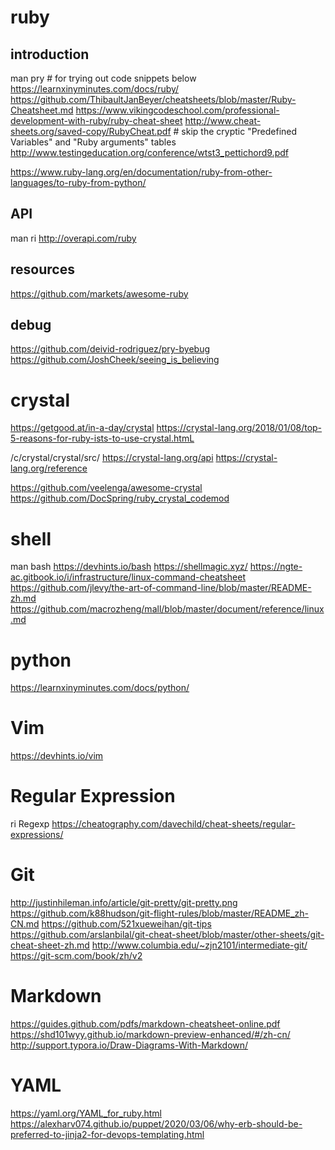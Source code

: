 ruby
====

## introduction
man pry  # for trying out code snippets below
https://learnxinyminutes.com/docs/ruby/
https://github.com/ThibaultJanBeyer/cheatsheets/blob/master/Ruby-Cheatsheet.md
https://www.vikingcodeschool.com/professional-development-with-ruby/ruby-cheat-sheet
http://www.cheat-sheets.org/saved-copy/RubyCheat.pdf  # skip the cryptic "Predefined Variables" and "Ruby arguments" tables
http://www.testingeducation.org/conference/wtst3_pettichord9.pdf

https://www.ruby-lang.org/en/documentation/ruby-from-other-languages/to-ruby-from-python/

## API
man ri
http://overapi.com/ruby

## resources
https://github.com/markets/awesome-ruby

## debug
https://github.com/deivid-rodriguez/pry-byebug
https://github.com/JoshCheek/seeing_is_believing


crystal
=======

https://getgood.at/in-a-day/crystal
https://crystal-lang.org/2018/01/08/top-5-reasons-for-ruby-ists-to-use-crystal.htmL

/c/crystal/crystal/src/
https://crystal-lang.org/api
https://crystal-lang.org/reference

https://github.com/veelenga/awesome-crystal
https://github.com/DocSpring/ruby_crystal_codemod


shell
=====

man bash
https://devhints.io/bash
https://shellmagic.xyz/
https://ngte-ac.gitbook.io/i/infrastructure/linux-command-cheatsheet
https://github.com/jlevy/the-art-of-command-line/blob/master/README-zh.md
https://github.com/macrozheng/mall/blob/master/document/reference/linux.md


python
======

https://learnxinyminutes.com/docs/python/


Vim
===

https://devhints.io/vim


Regular Expression
==================

ri Regexp
https://cheatography.com/davechild/cheat-sheets/regular-expressions/


Git
===

http://justinhileman.info/article/git-pretty/git-pretty.png
https://github.com/k88hudson/git-flight-rules/blob/master/README_zh-CN.md
https://github.com/521xueweihan/git-tips
https://github.com/arslanbilal/git-cheat-sheet/blob/master/other-sheets/git-cheat-sheet-zh.md
http://www.columbia.edu/~zjn2101/intermediate-git/
https://git-scm.com/book/zh/v2


Markdown
========

https://guides.github.com/pdfs/markdown-cheatsheet-online.pdf
https://shd101wyy.github.io/markdown-preview-enhanced/#/zh-cn/
http://support.typora.io/Draw-Diagrams-With-Markdown/


YAML
====

https://yaml.org/YAML_for_ruby.html
https://alexharv074.github.io/puppet/2020/03/06/why-erb-should-be-preferred-to-jinja2-for-devops-templating.html
